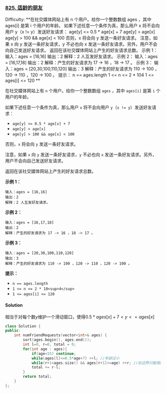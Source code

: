 ### [825\. 适龄的朋友](https://leetcode-cn.com/problems/friends-of-appropriate-ages/)

Difficulty: **在社交媒体网站上有 n 个用户。给你一个整数数组 ages ，其中 ages[i] 是第 i 个用户的年龄。 如果下述任意一个条件为真，那么用户 x 将不会向用户 y（x != y）发送好友请求： age[y] <= 0.5 * age[x] + 7 age[y] > age[x] age[y] > 100 && age[x] < 100 否则，x 将会向 y 发送一条好友请求。 注意，如果 x 向 y 发送一条好友请求，y 不必也向 x 发送一条好友请求。另外，用户不会向自己发送好友请求。 返回在该社交媒体网站上产生的好友请求总数。   示例 1： 输入：ages = [16,16] 输出：2 解释：2 人互发好友请求。 示例 2： 输入：ages = [16,17,18] 输出：2 解释：产生的好友请求为 17 -> 16 ，18 -> 17 。 示例 3： 输入：ages = [20,30,100,110,120] 输出：3 解释：产生的好友请求为 110 -> 100 ，120 -> 110 ，120 -> 100 。   提示： n == ages.length 1 <= n <= 2 * 104 1 <= ages[i] <= 120 **


在社交媒体网站上有 `n` 个用户。给你一个整数数组 `ages` ，其中 `ages[i]` 是第 `i` 个用户的年龄。

如果下述任意一个条件为真，那么用户 `x` 将不会向用户 `y`（`x != y`）发送好友请求：

*   `age[y] <= 0.5 * age[x] + 7`
*   `age[y] > age[x]`
*   `age[y] > 100 && age[x] < 100`

否则，`x` 将会向 `y` 发送一条好友请求。

注意，如果 `x` 向 `y` 发送一条好友请求，`y` 不必也向 `x` 发送一条好友请求。另外，用户不会向自己发送好友请求。

返回在该社交媒体网站上产生的好友请求总数。

**示例 1：**

```
输入：ages = [16,16]
输出：2
解释：2 人互发好友请求。
```

**示例 2：**

```
输入：ages = [16,17,18]
输出：2
解释：产生的好友请求为 17 -> 16 ，18 -> 17 。
```

**示例 3：**

```
输入：ages = [20,30,100,110,120]
输出：3
解释：产生的好友请求为 110 -> 100 ，120 -> 110 ，120 -> 100 。
```

**提示：**

*   `n == ages.length`
*   `1 <= n <= 2 * 10<sup>4</sup>`
*   `1 <= ages[i] <= 120`


#### Solution

相当于对每个数$y$维护一个滑动窗口，使得$0.5*ages[x]+7<y<=ages[x]$

```cpp
class Solution {
public:
    int numFriendRequests(vector<int>& ages) {
        sort(ages.begin(), ages.end());
        int l=0, r=0, total = 0;
        for(int age : ages){
            if(age<15) continue;
            while(ages[l]<=0.5*age+7) ++l; //年龄过小
            while(r+1<ages.size() && ages[r+1]<=age) ++r; //右边界只能相同，注意相同数字
            total += r-l;
        }
        return total;
    }
};
```